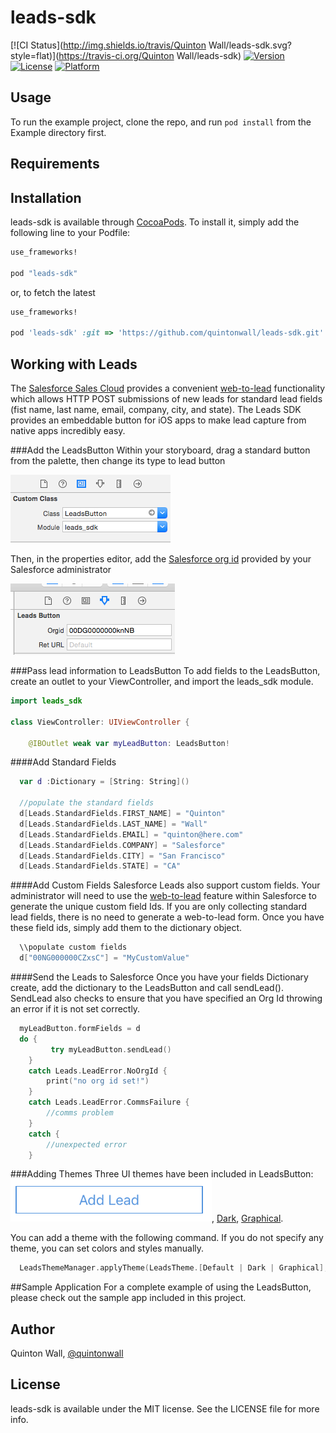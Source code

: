 # leads-sdk

[![CI Status](http://img.shields.io/travis/Quinton Wall/leads-sdk.svg?style=flat)](https://travis-ci.org/Quinton Wall/leads-sdk)
[![Version](https://img.shields.io/cocoapods/v/leads-sdk.svg?style=flat)](http://cocoapods.org/pods/leads-sdk)
[![License](https://img.shields.io/cocoapods/l/leads-sdk.svg?style=flat)](http://cocoapods.org/pods/leads-sdk)
[![Platform](https://img.shields.io/cocoapods/p/leads-sdk.svg?style=flat)](http://cocoapods.org/pods/leads-sdk)

## Usage

To run the example project, clone the repo, and run `pod install` from the Example directory first.

## Requirements

## Installation

leads-sdk is available through [CocoaPods](http://cocoapods.org). To install
it, simply add the following line to your Podfile:

```ruby
use_frameworks!

pod "leads-sdk"
```

or, to fetch the latest

```ruby
use_frameworks!

pod 'leads-sdk' :git => 'https://github.com/quintonwall/leads-sdk.git'
```

## Working with Leads
The [Salesforce Sales Cloud](http://salesforce.com/sales-cloud) provides a convenient [web-to-lead](https://help.salesforce.com/apex/HTViewHelpDoc?id=setting_up_web_to_lead.htm&language=en_US) functionality which allows HTTP POST submissions of new leads for standard lead fields (fist name, last name, email, company, city, and state). The Leads SDK provides an embeddable button for iOS apps to make lead capture from native apps incredibly easy.

###Add the LeadsButton
Within your storyboard, drag a standard button from the palette, then change its type to lead button

![](https://github.com/quintonwall/leads-sdk/blob/master/readme-assets/customClass.png?raw=true)

Then, in the properties editor, add the [Salesforce org id](https://help.salesforce.com/HTViewSolution?id=000006019) provided by your Salesforce administrator

![](https://github.com/quintonwall/leads-sdk/blob/master/readme-assets/setOrgId.png?raw=true)

###Pass lead information to LeadsButton
To add fields to the LeadsButton, create an outlet to your ViewController, and import the leads_sdk module.

```swift
import leads_sdk

class ViewController: UIViewController {

    @IBOutlet weak var myLeadButton: LeadsButton!

```


####Add Standard Fields
```swift
  var d :Dictionary = [String: String]()

  //populate the standard fields
  d[Leads.StandardFields.FIRST_NAME] = "Quinton"
  d[Leads.StandardFields.LAST_NAME] = "Wall"
  d[Leads.StandardFields.EMAIL] = "quinton@here.com"
  d[Leads.StandardFields.COMPANY] = "Salesforce"
  d[Leads.StandardFields.CITY] = "San Francisco"
  d[Leads.StandardFields.STATE] = "CA"
```

####Add Custom Fields
Salesforce Leads also support custom fields. Your administrator will need to use the [web-to-lead](https://help.salesforce.com/apex/HTViewHelpDoc?id=setting_up_web_to_lead.htm&language=en_US) feature within Salesforce to generate the unique custom field Ids. If you are only collecting standard lead fields, there is no need to generate a web-to-lead form. Once you have these field ids, simply add them to the dictionary object.

```swift
  \\populate custom fields
  d["00NG000000CZxsC"] = "MyCustomValue"
```

####Send the Leads to Salesforce
Once you have your fields Dictionary create, add the dictionary to the LeadsButton and call sendLead(). SendLead also checks to ensure that you have specified an Org Id throwing an error if it is not set correctly.

```swift
  myLeadButton.formFields = d
  do {
         try myLeadButton.sendLead()
    }
    catch Leads.LeadError.NoOrgId {
        print("no org id set!")
    }
    catch Leads.LeadError.CommsFailure {
        //comms problem
    }
    catch {
        //unexpected error
    }

```

###Adding Themes
Three UI themes have been included in LeadsButton:
![Default](https://github.com/quintonwall/leads-sdk/blob/master/readme-assets/default.png?raw=true),
[Dark](https://github.com/quintonwall/leads-sdk/blob/master/readme-assets/dark.png?raw=true),
[Graphical](https://github.com/quintonwall/leads-sdk/blob/master/readme-assets/graphical.png?raw=true).

You can add a theme with the following command. If you do not specify any theme, you can set colors and styles manually.

```swift
  LeadsThemeManager.applyTheme(LeadsTheme.[Default | Dark | Graphical], leadsbutton: myLeadButton)
```

##Sample Application
For a complete example of using the LeadsButton, please check out the sample app included in this project.

## Author

Quinton Wall, [@quintonwall](http://twitter.com/quintonwall)

## License

leads-sdk is available under the MIT license. See the LICENSE file for more info.
